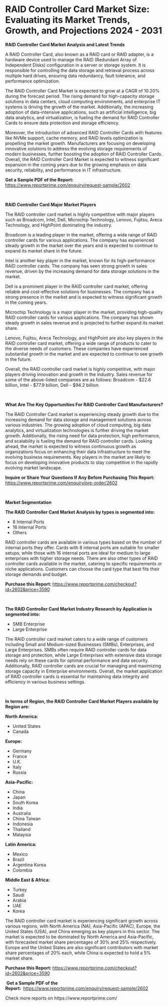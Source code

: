 <p><h1>RAID Controller Card Market Size: Evaluating its Market Trends, Growth, and Projections 2024 - 2031</h1></p><p><strong>RAID Controller Card Market Analysis and Latest Trends</strong></p>
<p><p>A RAID Controller Card, also known as a RAID card or RAID adapter, is a hardware device used to manage the RAID (Redundant Array of Independent Disks) configuration in a server or storage system. It is responsible for controlling the data storage and retrieval process across multiple hard drives, ensuring data redundancy, fault tolerance, and performance optimization.</p><p>The RAID Controller Card Market is expected to grow at a CAGR of 10.20% during the forecast period. The rising demand for high-capacity storage solutions in data centers, cloud computing environments, and enterprise IT systems is driving the growth of the market. Additionally, the increasing adoption of data-intensive applications, such as artificial intelligence, big data analytics, and virtualization, is fueling the demand for RAID Controller Cards to ensure data protection and storage efficiency.</p><p>Moreover, the introduction of advanced RAID Controller Cards with features like NVMe support, cache memory, and RAID levels optimization is propelling the market growth. Manufacturers are focusing on developing innovative solutions to address the evolving storage requirements of modern businesses, further boosting the adoption of RAID Controller Cards. Overall, the RAID Controller Card Market is expected to witness significant expansion in the coming years due to the growing emphasis on data security, reliability, and performance in IT infrastructure.</p></p>
<p><strong>Get a Sample PDF of the Report:&nbsp;</strong> <a href="https://www.reportprime.com/enquiry/request-sample/2602">https://www.reportprime.com/enquiry/request-sample/2602</a></p>
<p>&nbsp;</p>
<p><strong>RAID Controller Card Major Market Players</strong></p>
<p><p>The RAID controller card market is highly competitive with major players such as Broadcom, Intel, Dell, Microchip Technology, Lenovo, Fujitsu, Areca Technology, and HighPoint dominating the industry. </p><p>Broadcom is a leading player in the market, offering a wide range of RAID controller cards for various applications. The company has experienced steady growth in the market over the years and is expected to continue to expand its market share in the future.</p><p>Intel is another key player in the market, known for its high-performance RAID controller cards. The company has seen strong growth in sales revenue, driven by the increasing demand for data storage solutions in the market.</p><p>Dell is a prominent player in the RAID controller card market, offering reliable and cost-effective solutions for businesses. The company has a strong presence in the market and is expected to witness significant growth in the coming years.</p><p>Microchip Technology is a major player in the market, providing high-quality RAID controller cards for various applications. The company has shown steady growth in sales revenue and is projected to further expand its market share.</p><p>Lenovo, Fujitsu, Areca Technology, and HighPoint are also key players in the RAID controller card market, offering a wide range of products to cater to the diverse needs of customers. These companies have experienced substantial growth in the market and are expected to continue to see growth in the future.</p><p>Overall, the RAID controller card market is highly competitive, with major players driving innovation and growth in the industry. Sales revenue for some of the above-listed companies are as follows: Broadcom - $22.6 billion, Intel - $77.9 billion, Dell - $94.2 billion.</p></p>
<p>&nbsp;</p>
<p><strong>What Are The Key Opportunities For RAID Controller Card Manufacturers?</strong></p>
<p><p>The RAID Controller Card market is experiencing steady growth due to the increasing demand for data storage and management solutions across various industries. The growing adoption of cloud computing, big data analytics, and virtualization technologies is further driving the market growth. Additionally, the rising need for data protection, high performance, and scalability is fueling the demand for RAID controller cards. Looking ahead, the market is expected to witness continuous growth as organizations focus on enhancing their data infrastructure to meet the evolving business requirements. Key players in the market are likely to focus on developing innovative products to stay competitive in the rapidly evolving market landscape.</p></p>
<p><strong>Inquire or Share Your Questions If Any Before Purchasing This Report:</strong> <a href="https://www.reportprime.com/enquiry/pre-order/2602">https://www.reportprime.com/enquiry/pre-order/2602</a></p>
<p>&nbsp;</p>
<p><strong>Market Segmentation</strong></p>
<p><strong>The RAID Controller Card Market Analysis by types is segmented into:</strong></p>
<p><ul><li>8 Internal Ports</li><li>16 Internal Ports</li><li>Others</li></ul></p>
<p><p>RAID controller cards are available in various types based on the number of internal ports they offer. Cards with 8 internal ports are suitable for smaller setups, while those with 16 internal ports are ideal for medium to large enterprises with higher storage needs. There are also other types of RAID controller cards available in the market, catering to specific requirements or niche applications. Customers can choose the card type that best fits their storage demands and budget.</p></p>
<p><strong>Purchase this Report:&nbsp;</strong><a href="https://www.reportprime.com/checkout?id=2602&price=3590">https://www.reportprime.com/checkout?id=2602&price=3590</a></p>
<p>&nbsp;</p>
<p><strong>The RAID Controller Card Market Industry Research by Application is segmented into:</strong></p>
<p><ul><li>SMB Enterprise</li><li>Large Enterprise</li></ul></p>
<p><p>The RAID controller card market caters to a wide range of customers including Small and Medium-sized Businesses (SMBs), Enterprises, and Large Enterprises. SMBs often require RAID controller cards for data storage and protection, while Large Enterprises with extensive data storage needs rely on these cards for optimal performance and data security. Additionally, RAID controller cards are crucial for managing and maximizing storage capacity in Enterprise environments. Overall, the market application of RAID controller cards is essential for maintaining data integrity and efficiency in various business settings.</p></p>
<p>&nbsp;</p>
<p><strong>In terms of Region, the RAID Controller Card Market Players available by Region are:</strong></p>
<p>
    <p> <strong> North America: </strong>
        <ul>
            <li>United States</li>
            <li>Canada</li>
        </ul>
        </p> 
    <p> <strong> Europe: </strong>
        <ul>
            <li>Germany</li>
            <li>France</li>
            <li>U.K.</li>
            <li>Italy</li>
            <li>Russia</li>
        </ul>
        </p> 
    <p> <strong> Asia-Pacific: </strong>
        <ul>
            <li>China</li>
            <li>Japan</li>
            <li>South Korea</li>
            <li>India</li>
            <li>Australia</li>
            <li>China Taiwan</li>
            <li>Indonesia</li>
            <li>Thailand</li>
            <li>Malaysia</li>
        </ul>
        </p> 
    <p> <strong> Latin America: </strong>
        <ul>
            <li>Mexico</li>
            <li>Brazil</li>
            <li>Argentina Korea</li>
            <li>Colombia</li>
        </ul>
        </p> 
    <p> <strong> Middle East & Africa: </strong>
        <ul>
            <li>Turkey</li>
            <li>Saudi</li>
            <li>Arabia</li>
            <li>UAE</li>
            <li>Korea</li>
        </ul>
    </p>
    </p>
<p><p>The RAID controller card market is experiencing significant growth across various regions, with North America (NA), Asia-Pacific (APAC), Europe, the United States (USA), and China emerging as key players in this sector. The market is expected to be dominated by North America and Asia-Pacific, with forecasted market share percentages of 30% and 25% respectively. Europe and the United States are also significant contributors with market share percentages of 20% each, while China is expected to hold a 5% market share.</p></p>
<p><strong>Purchase this Report: </strong><a href="https://www.reportprime.com/checkout?id=2602&price=3590">https://www.reportprime.com/checkout?id=2602&price=3590</a></p>
<p>&nbsp;<strong>Get a Sample PDF of the Report:&nbsp;&nbsp;</strong><a href="https://www.reportprime.com/enquiry/request-sample/2602">https://www.reportprime.com/enquiry/request-sample/2602</a></p>
<p><strong></strong></p>
<p>Check more reports on https://www.reportprime.com/</p>